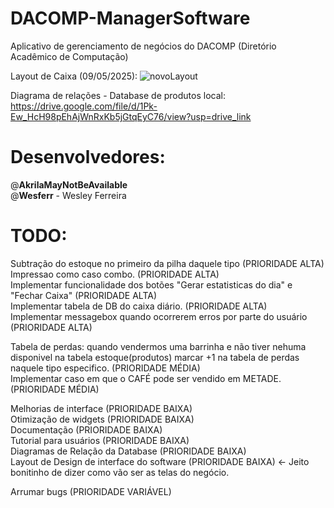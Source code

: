 # DACOMP-ManagerSoftware
Aplicativo de gerenciamento de negócios do DACOMP (Diretório Acadêmico de Computação)

Layout de Caixa (09/05/2025):
![novoLayout](https://github.com/user-attachments/assets/a0681bdb-62c1-4005-9d3c-b1826480d551)


Diagrama de relações - Database de produtos local:
https://drive.google.com/file/d/1Pk-Ew_HcH98pEhAjWnRxKb5jGtqEyC76/view?usp=drive_link

# Desenvolvedores:

@**AkrilaMayNotBeAvailable**\
@**Wesferr** - Wesley Ferreira

# TODO:

 Subtração do estoque no primeiro da pilha daquele tipo (PRIORIDADE ALTA) \
 Impressao como caso combo. (PRIORIDADE ALTA) \
 Implementar funcionalidade dos botões "Gerar estatisticas do dia" e "Fechar Caixa" (PRIORIDADE ALTA) \
 Implementar tabela de DB do caixa diário. (PRIORIDADE ALTA) \
 Implementar messagebox quando ocorrerem erros por parte do usuário (PRIORIDADE ALTA)

Tabela de perdas: quando vendermos uma barrinha e não tiver nehuma disponivel na tabela estoque(produtos) marcar +1 na tabela de perdas naquele tipo especifico. (PRIORIDADE MÉDIA)\
Implementar caso em que o CAFÉ pode ser vendido em METADE. (PRIORIDADE MÉDIA)

Melhorias de interface (PRIORIDADE BAIXA)\
Otimização de widgets (PRIORIDADE BAIXA)\
Documentação (PRIORIDADE BAIXA)\
Tutorial para usuários (PRIORIDADE BAIXA)\
Diagramas de Relação da Database (PRIORIDADE BAIXA)\
Layout de Design de interface do software (PRIORIDADE BAIXA) <- Jeito bonitinho de dizer como vão ser as telas do negócio.

Arrumar bugs (PRIORIDADE VARIÁVEL)

